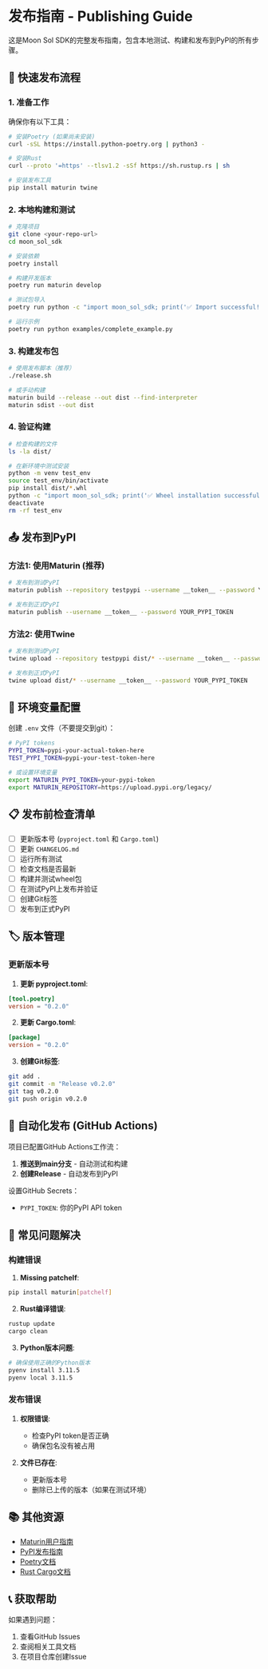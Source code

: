 # 发布指南 - Publishing Guide

这是Moon Sol SDK的完整发布指南，包含本地测试、构建和发布到PyPI的所有步骤。

## 🚀 快速发布流程

### 1. 准备工作

确保你有以下工具：
```bash
# 安装Poetry (如果尚未安装)
curl -sSL https://install.python-poetry.org | python3 -

# 安装Rust
curl --proto '=https' --tlsv1.2 -sSf https://sh.rustup.rs | sh

# 安装发布工具
pip install maturin twine
```

### 2. 本地构建和测试

```bash
# 克隆项目
git clone <your-repo-url>
cd moon_sol_sdk

# 安装依赖
poetry install

# 构建开发版本
poetry run maturin develop

# 测试包导入
poetry run python -c "import moon_sol_sdk; print('✅ Import successful!')"

# 运行示例
poetry run python examples/complete_example.py
```

### 3. 构建发布包

```bash
# 使用发布脚本（推荐）
./release.sh

# 或手动构建
maturin build --release --out dist --find-interpreter
maturin sdist --out dist
```

### 4. 验证构建

```bash
# 检查构建的文件
ls -la dist/

# 在新环境中测试安装
python -m venv test_env
source test_env/bin/activate
pip install dist/*.whl
python -c "import moon_sol_sdk; print('✅ Wheel installation successful!')"
deactivate
rm -rf test_env
```

## 📤 发布到PyPI

### 方法1: 使用Maturin (推荐)

```bash
# 发布到测试PyPI
maturin publish --repository testpypi --username __token__ --password YOUR_TEST_PYPI_TOKEN

# 发布到正式PyPI
maturin publish --username __token__ --password YOUR_PYPI_TOKEN
```

### 方法2: 使用Twine

```bash
# 发布到测试PyPI
twine upload --repository testpypi dist/* --username __token__ --password YOUR_TEST_PYPI_TOKEN

# 发布到正式PyPI
twine upload dist/* --username __token__ --password YOUR_PYPI_TOKEN
```

## 🔧 环境变量配置

创建 `.env` 文件（不要提交到git）：
```bash
# PyPI tokens
PYPI_TOKEN=pypi-your-actual-token-here
TEST_PYPI_TOKEN=pypi-your-test-token-here

# 或设置环境变量
export MATURIN_PYPI_TOKEN=your-pypi-token
export MATURIN_REPOSITORY=https://upload.pypi.org/legacy/
```

## 📋 发布前检查清单

- [ ] 更新版本号 (`pyproject.toml` 和 `Cargo.toml`)
- [ ] 更新 `CHANGELOG.md`
- [ ] 运行所有测试
- [ ] 检查文档是否最新
- [ ] 构建并测试wheel包
- [ ] 在测试PyPI上发布并验证
- [ ] 创建Git标签
- [ ] 发布到正式PyPI

## 🏷️ 版本管理

### 更新版本号

1. **更新 pyproject.toml**:
```toml
[tool.poetry]
version = "0.2.0"
```

2. **更新 Cargo.toml**:
```toml
[package]
version = "0.2.0"
```

3. **创建Git标签**:
```bash
git add .
git commit -m "Release v0.2.0"
git tag v0.2.0
git push origin v0.2.0
```

## 🤖 自动化发布 (GitHub Actions)

项目已配置GitHub Actions工作流：

1. **推送到main分支** - 自动测试和构建
2. **创建Release** - 自动发布到PyPI

设置GitHub Secrets：
- `PYPI_TOKEN`: 你的PyPI API token

## 🐛 常见问题解决

### 构建错误

1. **Missing patchelf**:
```bash
pip install maturin[patchelf]
```

2. **Rust编译错误**:
```bash
rustup update
cargo clean
```

3. **Python版本问题**:
```bash
# 确保使用正确的Python版本
pyenv install 3.11.5
pyenv local 3.11.5
```

### 发布错误

1. **权限错误**:
   - 检查PyPI token是否正确
   - 确保包名没有被占用

2. **文件已存在**:
   - 更新版本号
   - 删除已上传的版本（如果在测试环境）

## 📚 其他资源

- [Maturin用户指南](https://maturin.rs/)
- [PyPI发布指南](https://packaging.python.org/tutorials/packaging-projects/)
- [Poetry文档](https://python-poetry.org/docs/)
- [Rust Cargo文档](https://doc.rust-lang.org/cargo/)

## 📞 获取帮助

如果遇到问题：
1. 查看GitHub Issues
2. 查阅相关工具文档
3. 在项目仓库创建Issue
